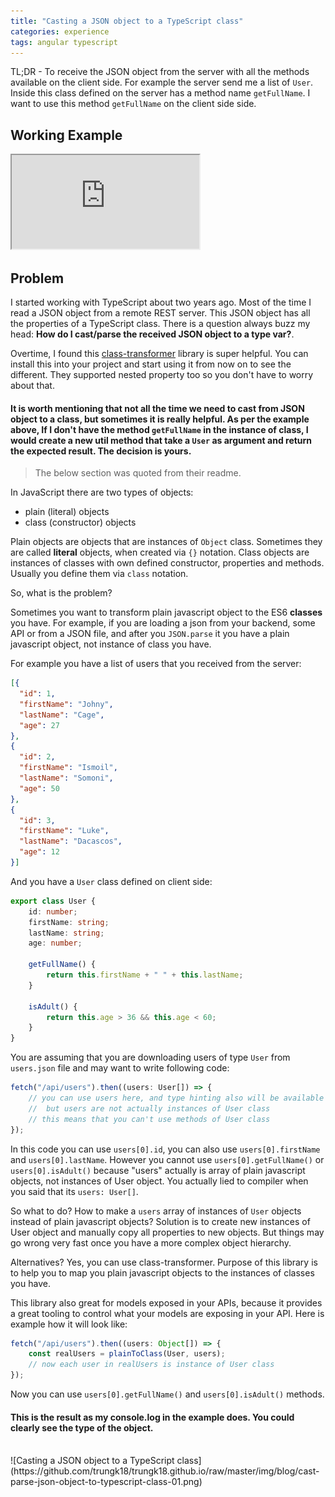 ```yaml
---
title: "Casting a JSON object to a TypeScript class"
categories: experience
tags: angular typescript
---
```


TL;DR - To receive the JSON object from the server with all the methods available on the client side. For example the server send me a list of `User`. Inside this class defined on the server has a method name `getFullName`. I want to use this method `getFullName` on the client side side.

## Working Example

<iframe class="iframe-full-w" src="https://stackblitz.com/edit/angular-ew2nai?embed=1&file=src/app/app.component.html"></iframe>

## Problem

I started working with TypeScript about two years ago. Most of the time I read a JSON object from a remote REST server. This JSON object has all the properties of a TypeScript class. There is a question always buzz my head: **How do I cast/parse the received JSON object to a type var?**.

Overtime, I found this [class-transformer](https://github.com/typestack/class-transformer) library is super helpful. You can install this into your project and start using it from now on to see the different. They supported nested property too so you don't have to worry about that. 

 #### It is worth mentioning that not all the time we need to cast from JSON object to a class, but sometimes it is really helpful. As per the example above, If I don't have the method `getFullName` in the instance of class, I would create a new util method that take a `User` as argument and return the expected result. The decision is yours.

> The below section was quoted from their readme.

In JavaScript there are two types of objects:

* plain (literal) objects
* class (constructor) objects

Plain objects are objects that are instances of `Object` class.
Sometimes they are called **literal** objects, when created via `{}` notation.
Class objects are instances of classes with own defined constructor, properties and methods.
Usually you define them via `class` notation.

So, what is the problem?

Sometimes you want to transform plain javascript object to the ES6 **classes** you have.
For example, if you are loading a json from your backend, some API or from a JSON file,
and after you `JSON.parse` it you have a plain javascript object, not instance of class you have.

For example you have a list of users that you received from the server:

```json
[{
  "id": 1,
  "firstName": "Johny",
  "lastName": "Cage",
  "age": 27
},
{
  "id": 2,
  "firstName": "Ismoil",
  "lastName": "Somoni",
  "age": 50
},
{
  "id": 3,
  "firstName": "Luke",
  "lastName": "Dacascos",
  "age": 12
}]
```

And you have a `User` class defined on client side:

```typescript
export class User {
    id: number;
    firstName: string;
    lastName: string;
    age: number;

    getFullName() {
        return this.firstName + " " + this.lastName;
    }

    isAdult() {
        return this.age > 36 && this.age < 60;
    }
}
```

You are assuming that you are downloading users of type `User` from `users.json` file and may want to write
following code:

```typescript
fetch("/api/users").then((users: User[]) => {
    // you can use users here, and type hinting also will be available to you,
    //  but users are not actually instances of User class
    // this means that you can't use methods of User class
});
```

In this code you can use `users[0].id`, you can also use `users[0].firstName` and `users[0].lastName`.
However you cannot use `users[0].getFullName()` or `users[0].isAdult()` because "users" actually is
array of plain javascript objects, not instances of User object.
You actually lied to compiler when you said that its `users: User[]`.

So what to do? How to make a `users` array of instances of `User` objects instead of plain javascript objects?
Solution is to create new instances of User object and manually copy all properties to new objects.
But things may go wrong very fast once you have a more complex object hierarchy.

Alternatives? Yes, you can use class-transformer. Purpose of this library is to help you to map you plain javascript
objects to the instances of classes you have.

This library also great for models exposed in your APIs,
because it provides a great tooling to control what your models are exposing in your API.
Here is example how it will look like:

```typescript
fetch("/api/users").then((users: Object[]) => {
    const realUsers = plainToClass(User, users);
    // now each user in realUsers is instance of User class 
});
```

Now you can use `users[0].getFullName()` and `users[0].isAdult()` methods.

#### This is the result as my console.log in the example does. You could clearly see the type of the object.
<br/>
![Casting a JSON object to a TypeScript class](https://github.com/trungk18/trungk18.github.io/raw/master/img/blog/cast-parse-json-object-to-typescript-class-01.png)